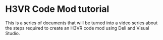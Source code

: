 # H3VR Code Mod tutorial

This is a series of documents that will be turned into a video series about the steps required to create an H3VR code mod using Deli and Visual Studio.
